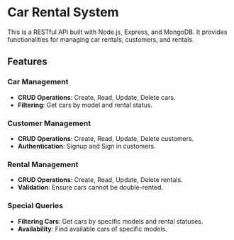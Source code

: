 # Car Rental System

This is a RESTful API built with Node.js, Express, and MongoDB. It provides functionalities for managing car rentals, customers, and rentals.

## Features

### Car Management

- **CRUD Operations**: Create, Read, Update, Delete cars.
- **Filtering**: Get cars by model and rental status.

### Customer Management

- **CRUD Operations**: Create, Read, Update, Delete customers.
- **Authentication**: Signup and Sign in customers.

### Rental Management

- **CRUD Operations**: Create, Read, Update, Delete rentals.
- **Validation**: Ensure cars cannot be double-rented.

### Special Queries

- **Filtering Cars**: Get cars by specific models and rental statuses.
- **Availability**: Find available cars of specific models.
  
